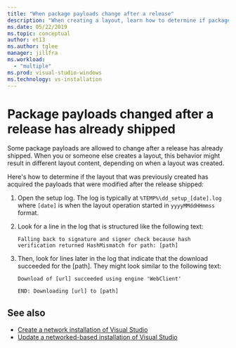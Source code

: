 ```yaml
---
title: "When package payloads change after a release"
description: "When creating a layout, learn how to determine if package payloads changed after a release has already shipped."
ms.date: 05/22/2019
ms.topic: conceptual
author: et13
ms.author: tglee
manager: jillfra
ms.workload:
  - "multiple"
ms.prod: visual-studio-windows
ms.technology: vs-installation
---
```

# Package payloads changed after a release has already shipped

Some package payloads are allowed to change after a release has already shipped. When you or someone else creates a layout, this behavior might result in different layout content, depending on when a layout was created.

Here's how to determine if the layout that was previously created has acquired the payloads that were modified after the release shipped:

1. Open the setup log. The log is typically at `%TEMP%\dd_setup_[date].log` where `[date]` is when the layout operation started in `yyyyMMddHHmmss` format.

2. Look for a line in the log that is structured like the following text:

    `Falling back to signature and signer check because hash verification returned HashMismatch for path: [path]`

3. Then, look for lines later in the log that indicate that the download succeeded for the [path]. They might look similar to the following text:

    `Download of [url] succeeded using engine 'WebClient'`

    `END: Downloading [url] to [path]`

## See also

* [Create a network installation of Visual Studio](create-a-network-installation-of-visual-studio.md)
* [Update a networked-based installation of Visual Studio](update-a-network-installation-of-visual-studio.md)